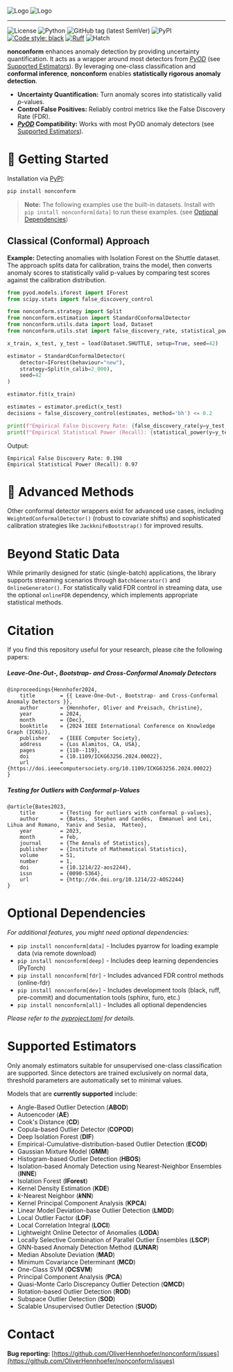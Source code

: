 ![Logo](./docs/img/banner_dark.png#gh-dark-mode-only)
![Logo](./docs/img/banner_light.png#gh-light-mode-only)

---

![License](https://img.shields.io/github/license/OliverHennhoefer/nonconform)
![Python](https://img.shields.io/badge/python-3.12%2B-blue)
![GitHub tag (latest SemVer)](https://img.shields.io/github/v/tag/OliverHennhoefer/nonconform)
![PyPI](https://img.shields.io/pypi/v/nonconform)
[![Code style: black](https://img.shields.io/badge/code%20style-black-000000.svg)](https://github.com/psf/black)
[![Ruff](https://img.shields.io/badge/linting-ruff-%23FFA500)](https://github.com/astral-sh/ruff)
![Hatch](https://img.shields.io/badge/build-hatch-FF69B4)




**nonconform** enhances anomaly detection by providing uncertainty quantification. It acts as a wrapper around most detectors from [*PyOD*](https://pyod.readthedocs.io/en/latest/) (see [Supported Estimators](#supported-estimators)). By leveraging one-class classification and **conformal inference**, **nonconform** enables **statistically rigorous anomaly detection**.

*   **Uncertainty Quantification:** Turn anomaly scores into statistically valid _p_-values.
*   **Control False Positives:** Reliably control metrics like the False Discovery Rate (FDR).
*   **[*PyOD*](https://pyod.readthedocs.io/en/latest/) Compatibility:** Works with most PyOD anomaly detectors (see [Supported Estimators](#supported-estimators)).

# :hatching_chick: Getting Started

Installation via [PyPI](https://pypi.org/project/nonconform/):
```sh
pip install nonconform
```

> **Note:** The following examples use the built-in datasets. Install with `pip install nonconform[data]` to run these examples. (see [Optional Dependencies](#optional-dependencies))


## Classical (Conformal) Approach

**Example:** Detecting anomalies with Isolation Forest on the Shuttle dataset. The approach splits data for calibration, trains the model, then converts anomaly scores to statistically valid p-values by comparing test scores against the calibration distribution.

```python
from pyod.models.iforest import IForest
from scipy.stats import false_discovery_control

from nonconform.strategy import Split
from nonconform.estimation import StandardConformalDetector
from nonconform.utils.data import load, Dataset
from nonconform.utils.stat import false_discovery_rate, statistical_power

x_train, x_test, y_test = load(Dataset.SHUTTLE, setup=True, seed=42)

estimator = StandardConformalDetector(
    detector=IForest(behaviour="new"),
    strategy=Split(n_calib=2_000),
    seed=42
)

estimator.fit(x_train)

estimates = estimator.predict(x_test)
decisions = false_discovery_control(estimates, method='bh') <= 0.2

print(f"Empirical False Discovery Rate: {false_discovery_rate(y=y_test, y_hat=decisions)}")
print(f"Empirical Statistical Power (Recall): {statistical_power(y=y_test, y_hat=decisions)}")
```

Output:
```text
Empirical False Discovery Rate: 0.198
Empirical Statistical Power (Recall): 0.97
```

# :hatched_chick: Advanced Methods

Other conformal detector wrappers exist for advanced use cases, including ``WeightedConformalDetector()`` (robust to covariate shifts) and sophisticated calibration strategies like ``JackknifeBootstrap()`` for improved results.


# Beyond Static Data

While primarily designed for static (single-batch) applications, the library supports streaming scenarios through ``BatchGenerator()`` and ``OnlineGenerator()``. For statistically valid FDR control in streaming data, use the optional ``onlineFDR`` dependency, which implements appropriate statistical methods.


# Citation

If you find this repository useful for your research, please cite the following papers:

##### Leave-One-Out-, Bootstrap- and Cross-Conformal Anomaly Detectors
```text
@inproceedings{Hennhofer2024,
	title        = {{ Leave-One-Out-, Bootstrap- and Cross-Conformal Anomaly Detectors }},
	author       = {Hennhofer, Oliver and Preisach, Christine},
	year         = 2024,
	month        = {Dec},
	booktitle    = {2024 IEEE International Conference on Knowledge Graph (ICKG)},
	publisher    = {IEEE Computer Society},
	address      = {Los Alamitos, CA, USA},
	pages        = {110--119},
	doi          = {10.1109/ICKG63256.2024.00022},
	url          = {https://doi.ieeecomputersociety.org/10.1109/ICKG63256.2024.00022}
}
```

##### Testing for Outliers with Conformal p-Values
```text
@article{Bates2023,
	title        = {Testing for outliers with conformal p-values},
	author       = {Bates,  Stephen and Candès,  Emmanuel and Lei,  Lihua and Romano,  Yaniv and Sesia,  Matteo},
	year         = 2023,
	month        = feb,
	journal      = {The Annals of Statistics},
	publisher    = {Institute of Mathematical Statistics},
	volume       = 51,
	number       = 1,
	doi          = {10.1214/22-aos2244},
	issn         = {0090-5364},
	url          = {http://dx.doi.org/10.1214/22-AOS2244}
}
```

# Optional Dependencies

_For additional features, you might need optional dependencies:_
- `pip install nonconform[data]` - Includes pyarrow for loading example data (via remote download)
- `pip install nonconform[deep]` - Includes deep learning dependencies (PyTorch)
- `pip install nonconform[fdr]` - Includes advanced FDR control methods (online-fdr)
- `pip install nonconform[dev]` - Includes development tools (black, ruff, pre-commit) and documentation tools (sphinx, furo, etc.)
- `pip install nonconform[all]` - Includes all optional dependencies

_Please refer to the [pyproject.toml](https://github.com/OliverHennhoefer/nonconform/blob/main/pyproject.toml) for details._

# Supported Estimators

Only anomaly estimators suitable for unsupervised one-class classification are supported. Since detectors are trained exclusively on normal data, threshold parameters are automatically set to minimal values.

Models that are **currently supported** include:

* Angle-Based Outlier Detection (**ABOD**)
* Autoencoder (**AE**)
* Cook's Distance (**CD**)
* Copula-based Outlier Detector (**COPOD**)
* Deep Isolation Forest (**DIF**)
* Empirical-Cumulative-distribution-based Outlier Detection (**ECOD**)
* Gaussian Mixture Model (**GMM**)
* Histogram-based Outlier Detection (**HBOS**)
* Isolation-based Anomaly Detection using Nearest-Neighbor Ensembles (**INNE**)
* Isolation Forest (**IForest**)
* Kernel Density Estimation (**KDE**)
* *k*-Nearest Neighbor (***k*NN**)
* Kernel Principal Component Analysis (**KPCA**)
* Linear Model Deviation-base Outlier Detection (**LMDD**)
* Local Outlier Factor (**LOF**)
* Local Correlation Integral (**LOCI**)
* Lightweight Online Detector of Anomalies (**LODA**)
* Locally Selective Combination of Parallel Outlier Ensembles (**LSCP**)
* GNN-based Anomaly Detection Method (**LUNAR**)
* Median Absolute Deviation (**MAD**)
* Minimum Covariance Determinant (**MCD**)
* One-Class SVM (**OCSVM**)
* Principal Component Analysis (**PCA**)
* Quasi-Monte Carlo Discrepancy Outlier Detection (**QMCD**)
* Rotation-based Outlier Detection (**ROD**)
* Subspace Outlier Detection (**SOD**)
* Scalable Unsupervised Outlier Detection (**SUOD**)

# Contact
**Bug reporting:** [https://github.com/OliverHennhoefer/nonconform/issues](https://github.com/OliverHennhoefer/nonconform/issues)
